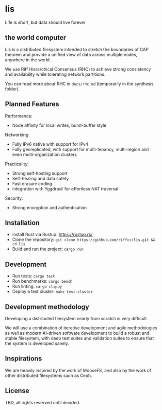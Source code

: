 # lis
Life is short, but data should live forever

## the world computer
Lis is a distributed filesystem intended to stretch the boundaries of CAP theorem and provide a unified view of data across multiple nodes, anywhere in the world.

We use Riff Hierarchical Consensus (RHC) to achieve strong consistency and availability while tolerating network partitions.

You can read more about RHC in `docs/rhc.md` (temporarily in the synthesis folder).

## Planned Features
Performance:
* Node affinity for local writes, burst-buffer style


Networking:
* Fully IPv6 native with support for IPv4
* Fully georeplicated, with support for multi-tenancy, multi-region and even multi-organization clusters

Practicality:
* Strong self-hosting support
* Self-healing and data safety
* Fast erasure coding
* Integration with Yggdrasil for effortless NAT traversal

Security:
* Strong encryption and authentication

## Installation
* Install Rust via Rustup: https://rustup.rs/
* Clone the repository: `git clone https://github.com/riffcc/lis.git && cd lis`
* Build and run the project: `cargo run`

## Development
* Run tests: `cargo test`
* Run benchmarks: `cargo bench`
* Run linting: `cargo clippy`
* Deploy a test cluster: `make test-cluster`

## Development methodology
Developing a distributed filesystem nearly from scratch is very difficult.

We will use a combination of iterative development and agile methodologies as well as modern AI-driven software development to build a robust and stable filesystem, with deep test suites and validation suites
to ensure that the system is developed sanely.

## Inspirations
We are heavily inspired by the work of MooseFS, and also by the work of other distributed filesystems such as Ceph.

## License
TBD, all rights reserved until decided.

